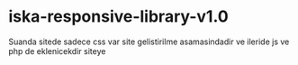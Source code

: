 # iska-responsive-library-v1.0
Suanda sitede sadece css var site gelistirilme asamasindadir ve ileride js ve php de eklenicekdir siteye

